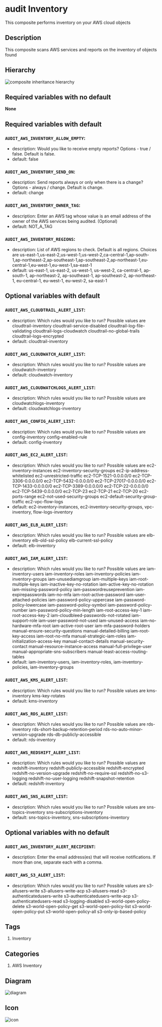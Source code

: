 audit Inventory
============================
This composite performs inventory on your AWS cloud objects


## Description
This composite scans AWS services and reports on the inventory of objects found

## Hierarchy
![composite inheritance hierarchy](https://raw.githubusercontent.com/CloudCoreo/audit-aws-inventory/master/images/hierarchy.png "composite inheritance hierarchy")



## Required variables with no default

**None**


## Required variables with default

### `AUDIT_AWS_INVENTORY_ALLOW_EMPTY`:
  * description: Would you like to receive empty reports? Options - true / false. Default is false.
  * default: false

### `AUDIT_AWS_INVENTORY_SEND_ON`:
  * description: Send reports always or only when there is a change? Options - always / change. Default is change.
  * default: change

### `AUDIT_AWS_INVENTORY_OWNER_TAG`:
  * description: Enter an AWS tag whose value is an email address of the owner of the AWS services being audited. (Optional)
  * default: NOT_A_TAG

### `AUDIT_AWS_INVENTORY_REGIONS`:
  * description: List of AWS regions to check. Default is all regions. Choices are us-east-1,us-east-2,us-west-1,us-west-2,ca-central-1,ap-south-1,ap-northeast-2,ap-southeast-1,ap-southeast-2,ap-northeast-1,eu-central-1,eu-west-1,eu-west-1,sa-east-1
  * default: us-east-1, us-east-2, us-west-1, us-west-2, ca-central-1, ap-south-1, ap-northeast-2, ap-southeast-1, ap-southeast-2, ap-northeast-1, eu-central-1, eu-west-1, eu-west-2, sa-east-1


## Optional variables with default

### `AUDIT_AWS_CLOUDTRAIL_ALERT_LIST`:
  * description: Which rules would you like to run? Possible values are cloudtrail-inventory cloudtrail-service-disabled cloudtrail-log-file-validating cloudtrail-logs-cloudwatch cloudtrail-no-global-trails cloudtrail-logs-encrypted
  * default: cloudtrail-inventory

### `AUDIT_AWS_CLOUDWATCH_ALERT_LIST`:
  * description: Which rules would you like to run? Possible values are cloudwatch-inventory
  * default: cloudwatch-inventory

### `AUDIT_AWS_CLOUDWATCHLOGS_ALERT_LIST`:
  * description: Which rules would you like to run? Possible values are cloudwatchlogs-inventory
  * default: cloudwatchlogs-inventory

### `AUDIT_AWS_CONFIG_ALERT_LIST`:
  * description: Which rules would you like to run? Possible values are config-inventory config-enabled-rule
  * default: config-inventory

### `AUDIT_AWS_EC2_ALERT_LIST`:
  * description: Which rules would you like to run? Possible values are ec2-inventory-instances ec2-inventory-security-groups ec2-ip-address-whitelisted ec2-unrestricted-traffic ec2-TCP-1521-0.0.0.0/0 ec2-TCP-3306-0.0.0.0/0 ec2-TCP-5432-0.0.0.0/0 ec2-TCP-27017-0.0.0.0/0 ec2-TCP-1433-0.0.0.0/0 ec2-TCP-3389-0.0.0.0/0 ec2-TCP-22-0.0.0.0/0 ec2-TCP-5439-0.0.0.0/0 ec2-TCP-23 ec2-TCP-21 ec2-TCP-20 ec2-ports-range ec2-not-used-security-groups ec2-default-security-group-traffic ec2-vpc-flow-logs
  * default: ec2-inventory-instances, ec2-inventory-security-groups, vpc-inventory, flow-logs-inventory

### `AUDIT_AWS_ELB_ALERT_LIST`:
  * description: Which rules would you like to run? Possible values are elb-inventory elb-old-ssl-policy elb-current-ssl-policy
  * default: elb-inventory

### `AUDIT_AWS_IAM_ALERT_LIST`:
  * description: Which rules would you like to run? Possible values are iam-inventory-users iam-inventory-roles iam-inventory-policies iam-inventory-groups iam-unusediamgroup iam-multiple-keys iam-root-multiple-keys iam-inactive-key-no-rotation iam-active-key-no-rotation iam-missing-password-policy iam-passwordreuseprevention iam-expirepasswords iam-no-mfa iam-root-active-password iam-user-attached-policies iam-password-policy-uppercase iam-password-policy-lowercase iam-password-policy-symbol iam-password-policy-number iam-password-policy-min-length iam-root-access-key-1 iam-root-access-key-2 iam-cloudbleed-passwords-not-rotated iam-support-role iam-user-password-not-used iam-unused-access iam-no-hardware-mfa-root iam-active-root-user iam-mfa-password-holders manual-ensure-security-questions manual-detailed-billing iam-root-key-access iam-root-no-mfa manual-strategic-iam-roles iam-initialization-access-key manual-contact-details manual-security-contact manual-resource-instance-access manual-full-privilege-user manual-appropriate-sns-subscribers manual-least-access-routing-tables
  * default: iam-inventory-users, iam-inventory-roles, iam-inventory-policies, iam-inventory-groups

### `AUDIT_AWS_KMS_ALERT_LIST`:
  * description: Which rules would you like to run? Possible values are kms-inventory kms-key-rotates
  * default: kms-inventory

### `AUDIT_AWS_RDS_ALERT_LIST`:
  * description: Which rules would you like to run? Possible values are rds-inventory rds-short-backup-retention-period rds-no-auto-minor-version-upgrade rds-db-publicly-accessible
  * default: rds-inventory

### `AUDIT_AWS_REDSHIFT_ALERT_LIST`:
  * description: Which rules would you like to run? Possible values are redshift-inventory redshift-publicly-accessible redshift-encrypted redshift-no-version-upgrade redshift-no-require-ssl redshift-no-s3-logging redshift-no-user-logging redshift-snapshot-retention
  * default: redshift-inventory

### `AUDIT_AWS_SNS_ALERT_LIST`:
  * description: Which rules would you like to run? Possible values are sns-topics-inventory sns-subscriptions-inventory
  * default: sns-topics-inventory, sns-subscriptions-inventory


## Optional variables with no default

### `AUDIT_AWS_INVENTORY_ALERT_RECIPIENT`:
  * description: Enter the email address(es) that will receive notifications. If more than one, separate each with a comma.

### `AUDIT_AWS_S3_ALERT_LIST`:
  * description: Which rules would you like to run? Possible values are s3-allusers-write s3-allusers-write-acp s3-allusers-read s3-authenticatedusers-write s3-authenticatedusers-write-acp s3-authenticatedusers-read s3-logging-disabled s3-world-open-policy-delete s3-world-open-policy-get s3-world-open-policy-list s3-world-open-policy-put s3-world-open-policy-all s3-only-ip-based-policy

## Tags
1. Inventory

## Categories
1. AWS Inventory



## Diagram
![diagram](https://raw.githubusercontent.com/CloudCoreo/audit-aws-inventory/master/images/diagram.png "diagram")


## Icon
![icon](https://raw.githubusercontent.com/CloudCoreo/audit-aws-inventory/master/images/icon.png "icon")

